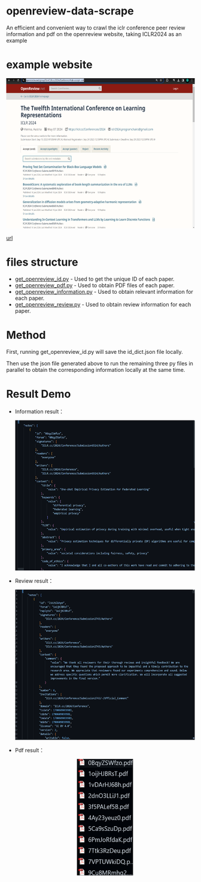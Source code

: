 # openreview-data-scrape
An efficient and convenient way to crawl the iclr conference peer review information and pdf on the openreview website, taking ICLR2024 as an example

# example website
<center><img src="images/1707112876582.jpg" alt="ICLR 2024" width="600" height="400"></center>

[url](https://openreview.net/group?id=ICLR.cc/2024/Conference#tab-accept-oral)


# files structure 
  - [get_openreview_id.py](#文件1.1) - Used to get the unique ID of each paper.
  - [get_openreview_pdf.py](#文件1.2) - Used to obtain PDF files of each paper.
  - [get_openreview_information.py](#文件1.3) - Used to obtain relevant information for each paper.
  - [get_openreview_review.py](#文件1.4) - Used to obtain review information for each paper.

# Method
  First, running get_openreview_id.py will save the id_dict.json file locally.

  Then use the json file generated above to run the remaining three py files in parallel to obtain the corresponding information locally at the same time.

# Result Demo
- Information result：

  <center><img src="images/information.jpg" alt="ICLR 2024_information" width="600" height="400"></center>
- Review result：

  <center><img src="images/review.jpg" alt="ICLR 2024_review" width="600" height="400"></center>
- Pdf result：

  <center><img src="images/1707113461050.jpg" alt="ICLR 2024_pdf" width="150" height="310"></center>
